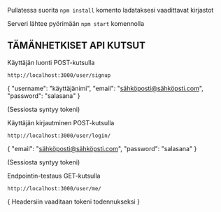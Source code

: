 Pullatessa suorita ```npm install``` komento ladataksesi vaadittavat kirjastot

Serveri lähtee pyörimään ```npm start``` komennolla

## TÄMÄNHETKISET API KUTSUT



Käyttäjän luonti POST-kutsulla

```http://localhost:3000/user/signup```

{
	"username": "käyttäjänimi",
	"email": "sähköposti@sähköpsti.com",
	"password": "salasana"
}

(Sessiosta syntyy tokeni)




Käyttäjän kirjautminen POST-kutsulla

```http://localhost:3000/user/login/```

{
	"email": "sähköposti@sähköpsti.com",
	"password": "salasana"
}

(Sessiosta syntyy tokeni)




Endpointin-testaus GET-kutsulla

```http://localhost:3000/user/me/```

{ Headersiin vaaditaan tokeni todennukseksi }

